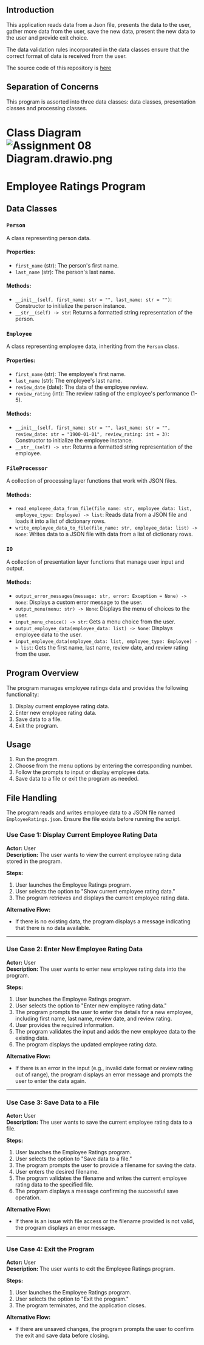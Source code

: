 
## Introduction 
This application reads data from a Json file, presents the data to the user, gather more data from the user, save the new data, present the new data to the user and provide exit choice.

The data validation rules incorporated in the data classes ensure that the correct format of data is received from the user.

The source code of this repository is [here](https://github.com/rabiya7488/A08-2)


## Separation of Concerns
This program is assorted  into three data classes: data classes, presentation classes and processing classes.


# Class Diagram ![Assignment 08 Diagram.drawio.png](Images%2FAssignment%2008%20Diagram.drawio.png)

# Employee Ratings Program

## Data Classes

### `Person`

A class representing person data.

#### Properties:

- `first_name` (str): The person's first name.
- `last_name` (str): The person's last name.

#### Methods:

- `__init__(self, first_name: str = "", last_name: str = "")`: Constructor to initialize the person instance.
- `__str__(self) -> str`: Returns a formatted string representation of the person.


### `Employee`

A class representing employee data, inheriting from the `Person` class.

#### Properties:

- `first_name` (str): The employee's first name.
- `last_name` (str): The employee's last name.
- `review_date` (date): The data of the employee review.
- `review_rating` (int): The review rating of the employee's performance (1-5).

#### Methods:

- `__init__(self, first_name: str = "", last_name: str = "", review_date: str = "1900-01-01", review_rating: int = 3)`: Constructor to initialize the employee instance.
- `__str__(self) -> str`: Returns a formatted string representation of the employee.


### `FileProcessor`

A collection of processing layer functions that work with JSON files.

#### Methods:

- `read_employee_data_from_file(file_name: str, employee_data: list, employee_type: Employee) -> list`: Reads data from a JSON file and loads it into a list of dictionary rows.
- `write_employee_data_to_file(file_name: str, employee_data: list) -> None`: Writes data to a JSON file with data from a list of dictionary rows.


### `IO`

A collection of presentation layer functions that manage user input and output.

#### Methods:

- `output_error_messages(message: str, error: Exception = None) -> None`: Displays a custom error message to the user.
- `output_menu(menu: str) -> None`: Displays the menu of choices to the user.
- `input_menu_choice() -> str`: Gets a menu choice from the user.
- `output_employee_data(employee_data: list) -> None`: Displays employee data to the user.
- `input_employee_data(employee_data: list, employee_type: Employee) -> list`: Gets the first name, last name, review date, and review rating from the user.

## Program Overview

The program manages employee ratings data and provides the following functionality:

1. Display current employee rating data.
2. Enter new employee rating data.
3. Save data to a file.
4. Exit the program.

## Usage

1. Run the program.
2. Choose from the menu options by entering the corresponding number.
3. Follow the prompts to input or display employee data.
4. Save data to a file or exit the program as needed.

## File Handling

The program reads and writes employee data to a JSON file named `EmployeeRatings.json`. Ensure the file exists before running the script.


### Use Case 1: Display Current Employee Rating Data

**Actor:** User  
**Description:** The user wants to view the current employee rating data stored in the program.

**Steps:**
1. User launches the Employee Ratings program.
2. User selects the option to "Show current employee rating data."
3. The program retrieves and displays the current employee rating data.

**Alternative Flow:**
- If there is no existing data, the program displays a message indicating that there is no data available.

---

### Use Case 2: Enter New Employee Rating Data

**Actor:** User  
**Description:** The user wants to enter new employee rating data into the program.

**Steps:**
1. User launches the Employee Ratings program.
2. User selects the option to "Enter new employee rating data."
3. The program prompts the user to enter the details for a new employee, including first name, last name, review date, and review rating.
4. User provides the required information.
5. The program validates the input and adds the new employee data to the existing data.
6. The program displays the updated employee rating data.

**Alternative Flow:**
- If there is an error in the input (e.g., invalid date format or review rating out of range), the program displays an error message and prompts the user to enter the data again.

---

### Use Case 3: Save Data to a File

**Actor:** User  
**Description:** The user wants to save the current employee rating data to a file.

**Steps:**
1. User launches the Employee Ratings program.
2. User selects the option to "Save data to a file."
3. The program prompts the user to provide a filename for saving the data.
4. User enters the desired filename.
5. The program validates the filename and writes the current employee rating data to the specified file.
6. The program displays a message confirming the successful save operation.

**Alternative Flow:**
- If there is an issue with file access or the filename provided is not valid, the program displays an error message.

---

### Use Case 4: Exit the Program

**Actor:** User  
**Description:** The user wants to exit the Employee Ratings program.

**Steps:**
1. User launches the Employee Ratings program.
2. User selects the option to "Exit the program."
3. The program terminates, and the application closes.

**Alternative Flow:**
- If there are unsaved changes, the program prompts the user to confirm the exit and save data before closing.